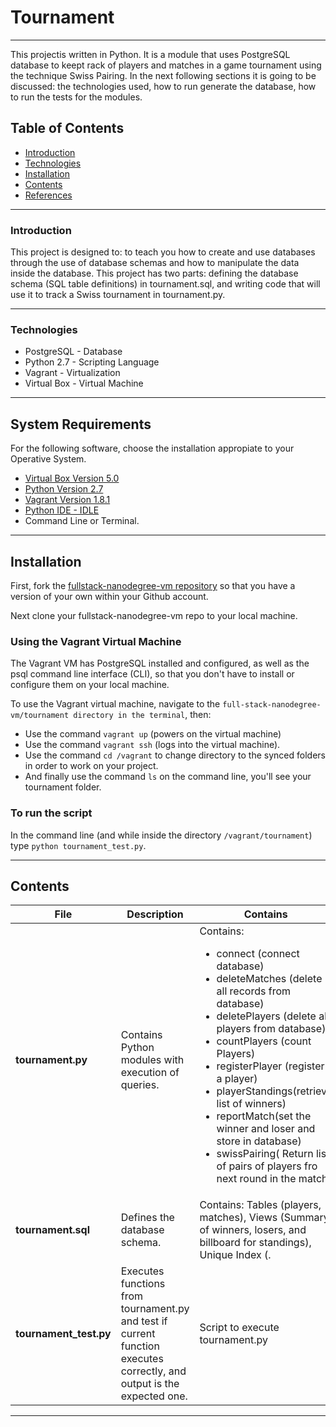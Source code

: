 # Tournament
---

This projectis written in Python. It is a module that uses PostgreSQL database to keept rack of players and matches in a game tournament using the technique Swiss Pairing.  In the next following sections it is going to be discussed: the technologies used, how to run generate the database, how to run the tests for the modules.

## Table of Contents

- [Introduction](#introduction)
- [Technologies](#technologies)
- [Installation](#installation)
- [Contents](#contents)
- [References](#references)

---

### Introduction

This project is designed to: to teach you how to create and use databases through the use of database schemas and how to manipulate the data inside the database. This project has two parts: defining the database schema (SQL table definitions) in tournament.sql, and writing code that will use it to track a Swiss tournament in tournament.py.

---

### Technologies
-  PostgreSQL - Database
-  Python 2.7 - Scripting Language
-  Vagrant - Virtualization
-  Virtual Box - Virtual Machine

---

## System Requirements
For the following software, choose the installation appropiate to your Operative System.
- [Virtual Box Version 5.0](https://www.virtualbox.org/wiki/Downloads)
- [Python Version 2.7](https://www.python.org/downloads/)
- [Vagrant Version 1.8.1](https://www.vagrantup.com/downloads.html)
- [Python IDE - IDLE](https://docs.python.org/3/library/idle.html)
- Command Line or Terminal.

---

## Installation
First, fork the [fullstack-nanodegree-vm repository](#https://www.google.com/url?q=http://github.com/udacity/fullstack-nanodegree-vm&sa=D&ust=1458487900160000&usg=AFQjCNHBQhACq_wS9zRVL9hdU0GzvSaU2w) so that you have a version of your own within your Github account.

Next clone your fullstack-nanodegree-vm repo to your local machine.

### Using the Vagrant Virtual Machine

The Vagrant VM has PostgreSQL installed and configured, as well as the psql command line interface (CLI), so that you don't have to install or configure them on your local machine.

To use the Vagrant virtual machine, navigate to the `full-stack-nanodegree-vm/tournament directory in the terminal`, then:
- Use the command `vagrant up` (powers on the virtual machine)
- Use the command `vagrant ssh` (logs into the virtual machine). 
- Use the command `cd /vagrant` to change directory to the synced folders in order to work on your project.
- And finally use the command `ls` on the command line, you'll see your tournament folder.

### To run the script

In the command line (and while inside the directory `/vagrant/tournament`) type `python tournament_test.py`.

---

## Contents

File | Description | Contains
--- | --- | ---
**tournament.py**| Contains Python modules with execution of queries. | Contains:  <ul> <li>connect (connect database)</li><li> deleteMatches (delete all records from database)</li> <li> deletePlayers (delete all players from database)</li> <li>countPlayers (count Players)</li> <li> registerPlayer (register a player)</li> <li>playerStandings(retrieve list of winners)</li> <li>reportMatch(set the winner and loser and store in database)</li> <li>swissPairing( Return list of pairs of players fro next round in the match)</li><ul>
**tournament.sql**| Defines the database schema.  | Contains: Tables (players, matches), Views (Summary of winners, losers, and billboard for standings), Unique Index (.
**tournament_test.py** | Executes functions from tournament.py and test if current function executes correctly, and output is the expected one.|  Script to execute tournament.py

---
